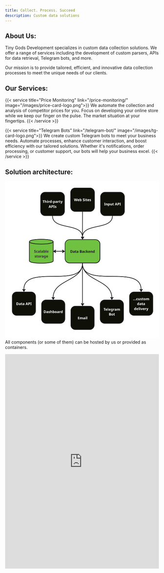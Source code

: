 ```yaml
---
title: Collect. Process. Succeed
description: Custom data solutions
---
```




## About Us:

Tiny Gods Development specializes in custom data collection solutions. We offer a range of services including the development of custom parsers, APIs for data retrieval, Telegram bots, and more.

Our mission is to provide tailored, efficient, and innovative data collection processes to meet the unique needs of our clients.

## Our Services:

{{< service title="Price Monitoring" link="/price-monitoring/" image="/images/price-card-logo.png">}}
We automate the collection and analysis of competitor prices for you. Focus on developing your online store while we keep our finger on the pulse. The market situation at your fingertips.
{{< /service >}}

{{< service title="Telegram Bots" link="/telegram-bot/" image="/images/tg-card-logo.png">}}
We create custom Telegram bots to meet your business needs. Automate processes, enhance customer interaction, and boost efficiency with our tailored solutions. Whether it's notifications, order processing, or customer support, our bots will help your business excel.
{{< /service >}}

## Solution architecture:
![Solution architecture](/images/SA-en.jpg)
All components (or some of them) can be hosted by us or provided as containers. 

<iframe class="airtable-embed" src="https://airtable.com/embed/appnzmRUtyRqKiKbK/pag16Kca2u6AjOXiT/form" frameborder="0" onmousewheel="" width="100%" height="700" style="background: transparent; border: 0px solid #ccc;"></iframe>
